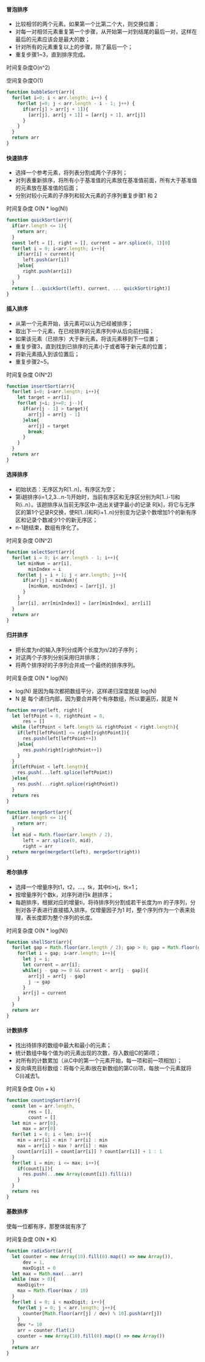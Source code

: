 #### 冒泡排序

- 比较相邻的两个元素。如果第一个比第二个大，则交换位置；
- 对每一对相邻元素重复第一个步骤，从开始第一对到结尾的最后一对，这样在最后的元素应该会是最大的数；
- 针对所有的元素重复以上的步骤，除了最后一个；
- 重复步骤1~3，直到排序完成。

时间复杂度O(n^2)

空间复杂度O(1)

```javascript
function bubbleSort(arr){
  for(let i=0; i < arr.length; i++) {
    for(let j=0; j < arr.length - i - 1; j++) {
      if(arr[j] > arr[j + 1]){
        [arr[j], arr[j + 1]] = [arr[j + 1], arr[j]]
      }
    }
  }
  return arr
}
```



#### 快速排序

- 选择一个参考元素，将列表分割成两个子序列；
- 对列表重新排序，将所有小于基准值的元素放在基准值前面，所有大于基准值的元素放在基准值的后面；
- 分别对较小元素的子序列和较大元素的子序列重复步骤1 和 2

时间复杂度 O(N * log(N))

```javascript
function quickSort(arr){
  if(arr.length <= 1){
    return arr;
  }
  const left = [], right = [], current = arr.splice(0, 1)[0]
  for(let i = 0; i<arr.length; i++){
    if(arr[i] < current){
      left.push(arr[i])
    }else{
      right.push(arr[i])
    }
  }
  return [...quickSort(left), current, ... quickSort(right)]
}
```



#### 插入排序

- 从第一个元素开始，该元素可以认为已经被排序；
- 取出下一个元素，在已经排序的元素序列中从后向前扫描；
- 如果该元素（已排序）大于新元素，将该元素移到下一位置；
- 重复步骤3，直到找到已排序的元素小于或者等于新元素的位置；
- 将新元素插入到该位置后；
- 重复步骤2~5。

时间复杂度 O(N^2)

```javascript
function insertSort(arr){
  for(let i=0; i<arr.length; i++){
    let target = arr[i];
    for(let j=i; j>=0; j--){
      if(arr[j - 1] > target){
        arr[j] = arr[j - 1]
      }else{
        arr[j] = target
        break;
      }
    }
  }
  return arr
}
```



#### 选择排序

- 初始状态：无序区为R[1..n]，有序区为空；
- 第i趟排序(i=1,2,3...n-1)开始时，当前有序区和无序区分别为R[1..i-1]和R(i..n）。该趟排序从当前无序区中-选出关键字最小的记录 R[k]，将它与无序区的第1个记录R交换，使R[1..i]和R[i+1..n)分别变为记录个数增加1个的新有序区和记录个数减少1个的新无序区；
- n-1趟结束，数组有序化了。

时间复杂度 O(N^2)

```javascript
function selectSort(arr){
  for(let i = 0; i< arr.length - 1; i++){
    let minNum = arr[i],
        minIndex = i
    for(let j = i + 1; j < arr.length; j++){
      if(arr[j] < minNum){
        [minNum, minIndex] = [arr[j], j]
      }
    }
    [arr[i], arr[minIndex]] = [arr[minIndex], arr[i]]
  }
  return arr
}
```



#### 归并排序

- 把长度为n的输入序列分成两个长度为n/2的子序列；
- 对这两个子序列分别采用归并排序；
- 将两个排序好的子序列合并成一个最终的排序序列。

时间复杂度 O(N * log(N))

- log(N) 是因为每次都把数组平分，这样递归深度就是 log(N)
- N 是 每个递归内部，因为要合并两个有序数组，所以要遍历，就是 N

```javascript
function merge(left, right){
  let leftPoint = 0, rightPoint = 0,
      res = []
  while (leftPoint < left.length && rightPoint < right.length){
    if(left[leftPoint] <= right[rightPoint]){
      res.push(left[leftPoint++])
    }else{
      res.push(right[rightPoint++])
    }
  }
  if(leftPoint < left.length){
    res.push(...left.splice(leftPoint))
  }else{
    res.push(...right.splice(rightPoint))
  }
  return res
}

function mergeSort(arr){
  if(arr.length <= 1){
    return arr;
  }
  let mid = Math.floor(arr.length / 2),
      left = arr.splice(0, mid),
      right = arr
  return merge(mergeSort(left), mergeSort(right))
}
```



#### 希尔排序

- 选择一个增量序列t1，t2，…，tk，其中ti>tj，tk=1；
- 按增量序列个数k，对序列进行k 趟排序；
- 每趟排序，根据对应的增量ti，将待排序列分割成若干长度为m 的子序列，分别对各子表进行直接插入排序。仅增量因子为1 时，整个序列作为一个表来处理，表长度即为整个序列的长度。

时间复杂度 O(N * log(N))

```javascript
function shellSort(arr){
  for(let gap = Math.floor(arr.length / 2); gap > 0; gap = Math.floor(gap / 2)){
    for(let i = gap; i<arr.length; i++){
      let j = i;
      let current = arr[i];
      while(j - gap >= 0 && current < arr[j - gap]){
        arr[j] = arr[j - gap]
        j -= gap
      }
      arr[j] = current
    }
  }
  return arr
}
```



#### 计数排序

- 找出待排序的数组中最大和最小的元素；
- 统计数组中每个值为i的元素出现的次数，存入数组C的第i项；
- 对所有的计数累加（从C中的第一个元素开始，每一项和前一项相加）；
- 反向填充目标数组：将每个元素i放在新数组的第C(i)项，每放一个元素就将C(i)减去1。

时间复杂度 O(n + k)

```javascript
function countingSort(arr){
  const len = arr.length,
        res = [],
        count = []
  let min = arr[0],
      max = arr[0]
  for(let i = 0; i < len; i++){
    min = arr[i] < min ? arr[i] : min
    max = arr[i] > max ? arr[i] : max
    count[arr[i]] = count[arr[i]] ? count[arr[i]] + 1 : 1
  }
  for(let i = min; i <= max; i++){
    if(count[i]){
      res.push(...new Array(count[i]).fill(i))
    }
  }
  return res
}
```



#### 基数排序

使每一位都有序，那整体就有序了

时间复杂度 O(N * K)

```javascript
function radixSort(arr){
  let counter = new Array(10).fill(0).map(() => new Array()),
      dev = 1,
      maxDigit = 0
  let max = Math.max(...arr)
  while (max > 0){
    maxDigit++
    max = Math.floor(max / 10)
  }
  for(let i = 0; i < maxDigit; i++){
    for(let j = 0; j < arr.length; j++){
      counter[Math.floor(arr[j] / dev) % 10].push(arr[j])
    }
    dev *= 10
    arr = counter.flat(1)
    counter = new Array(10).fill(0).map(() => new Array())
  }
  return arr
}
```



